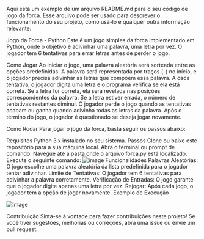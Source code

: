
Aqui está um exemplo de um arquivo README.md para o seu código de jogo da forca. Esse arquivo pode ser usado para descrever o funcionamento do seu projeto, como usá-lo e qualquer outra informação relevante:

Jogo da Forca - Python
Este é um jogo simples da forca implementado em Python, onde o objetivo é adivinhar uma palavra, uma letra por vez. O jogador tem 6 tentativas para errar letras antes de perder o jogo.

Como Jogar
Ao iniciar o jogo, uma palavra aleatória será sorteada entre as opções predefinidas.
A palavra será representada por traços (-) no início, e o jogador precisa adivinhar as letras que compõem essa palavra.
A cada tentativa, o jogador digita uma letra e o programa verifica se ela está correta.
Se a letra for correta, ela será revelada nas posições correspondentes da palavra.
Se a letra estiver errada, o número de tentativas restantes diminui.
O jogador perde o jogo quando as tentativas acabam ou ganha quando adivinha todas as letras da palavra.
Após o término do jogo, o jogador é questionado se deseja jogar novamente.

Como Rodar
Para jogar o jogo da forca, basta seguir os passos abaixo:

Requisitos
Python 3.x instalado no seu sistema.
Passos
Clone ou baixe este repositório para a sua máquina local.
Abra o terminal ou prompt de comando.
Navegue até a pasta onde o arquivo forca.py está localizado.
Execute o seguinte comando:
![image](https://github.com/user-attachments/assets/e37a7897-8f15-4e0a-a330-8f7d2c121c5a)
Funcionalidades
Palavras Aleatórias: O jogo escolhe uma palavra aleatória da lista predefinida para o jogador tentar adivinhar.
Limite de Tentativas: O jogador tem 6 tentativas para adivinhar a palavra corretamente.
Verificação de Entradas: O jogo garante que o jogador digite apenas uma letra por vez.
Rejogar: Após cada jogo, o jogador tem a opção de jogar novamente.
Exemplo de Execução

![image](https://github.com/user-attachments/assets/f5c60bc2-4f04-4bcc-ab51-09b29b7c749b)

Contribuição
Sinta-se à vontade para fazer contribuições neste projeto! Se você tiver sugestões, melhorias ou correções, abra uma issue ou envie um pull request.
